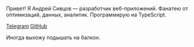 Привет! Я Андрей Сивцов — разработчик веб-приложений. Фанатею от оптимизаций, данных, аналитик. Программирую на TypeScript.

[Telegram](https://t.me/aaawis) [GitHub](https://github.com/siwaaa)

Иногда выхожу подышать на балкон.
